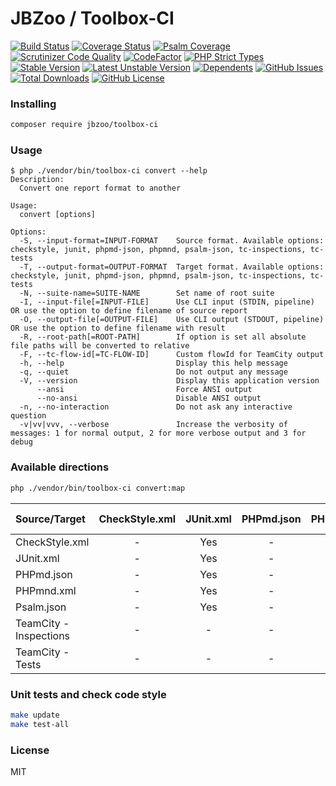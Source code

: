 # JBZoo / Toolbox-CI

[![Build Status](https://travis-ci.org/JBZoo/Toolbox-CI.svg?branch=master)](https://travis-ci.org/JBZoo/Toolbox-CI)    [![Coverage Status](https://coveralls.io/repos/JBZoo/Toolbox-CI/badge.svg)](https://coveralls.io/github/JBZoo/Toolbox-CI)    [![Psalm Coverage](https://shepherd.dev/github/JBZoo/Toolbox-CI/coverage.svg)](https://shepherd.dev/github/JBZoo/Toolbox-CI)    [![Scrutinizer Code Quality](https://scrutinizer-ci.com/g/jbzoo/toolbox-ci/badges/quality-score.png?b=master)](https://scrutinizer-ci.com/g/jbzoo/toolbox-ci/?branch=master)    [![CodeFactor](https://www.codefactor.io/repository/github/jbzoo/toolbox-ci/badge)](https://www.codefactor.io/repository/github/jbzoo/toolbox-ci/issues)    [![PHP Strict Types](https://img.shields.io/badge/strict__types-%3D1-brightgreen)](https://www.php.net/manual/en/language.types.declarations.php#language.types.declarations.strict)    
[![Stable Version](https://poser.pugx.org/jbzoo/toolbox-ci/version)](https://packagist.org/packages/jbzoo/toolbox-ci)    [![Latest Unstable Version](https://poser.pugx.org/jbzoo/toolbox-ci/v/unstable)](https://packagist.org/packages/jbzoo/toolbox-ci)    [![Dependents](https://poser.pugx.org/jbzoo/toolbox-ci/dependents)](https://packagist.org/packages/jbzoo/toolbox-ci/dependents?order_by=downloads)    [![GitHub Issues](https://img.shields.io/github/issues/jbzoo/toolbox-ci)](https://github.com/JBZoo/Toolbox-CI/issues)    [![Total Downloads](https://poser.pugx.org/jbzoo/toolbox-ci/downloads)](https://packagist.org/packages/jbzoo/toolbox-ci/stats)    [![GitHub License](https://img.shields.io/github/license/jbzoo/toolbox-ci)](https://github.com/JBZoo/Toolbox-CI/blob/master/LICENSE)



### Installing

```sh
composer require jbzoo/toolbox-ci
```


### Usage

```
$ php ./vendor/bin/toolbox-ci convert --help
Description:
  Convert one report format to another

Usage:
  convert [options]

Options:
  -S, --input-format=INPUT-FORMAT    Source format. Available options: checkstyle, junit, phpmd-json, phpmnd, psalm-json, tc-inspections, tc-tests
  -T, --output-format=OUTPUT-FORMAT  Target format. Available options: checkstyle, junit, phpmd-json, phpmnd, psalm-json, tc-inspections, tc-tests
  -N, --suite-name=SUITE-NAME        Set name of root suite
  -I, --input-file[=INPUT-FILE]      Use CLI input (STDIN, pipeline) OR use the option to define filename of source report
  -O, --output-file[=OUTPUT-FILE]    Use CLI output (STDOUT, pipeline) OR use the option to define filename with result
  -R, --root-path[=ROOT-PATH]        If option is set all absolute file paths will be converted to relative
  -F, --tc-flow-id[=TC-FLOW-ID]      Custom flowId for TeamCity output
  -h, --help                         Display this help message
  -q, --quiet                        Do not output any message
  -V, --version                      Display this application version
      --ansi                         Force ANSI output
      --no-ansi                      Disable ANSI output
  -n, --no-interaction               Do not ask any interactive question
  -v|vv|vvv, --verbose               Increase the verbosity of messages: 1 for normal output, 2 for more verbose output and 3 for debug

```



### Available directions

```sh
php ./vendor/bin/toolbox-ci convert:map
```

| Source/Target          | CheckStyle.xml | JUnit.xml | PHPmd.json | PHPmnd.xml | Psalm.json | TeamCity - Inspections | TeamCity - Tests |
|:-----------------------|:--------------:|:---------:|:----------:|:----------:|:----------:|:----------------------:|:----------------:|
| CheckStyle.xml         |       -        |    Yes    |     -      |     -      |     -      |          Yes           |       Yes        |
| JUnit.xml              |       -        |    Yes    |     -      |     -      |     -      |          Yes           |       Yes        |
| PHPmd.json             |       -        |    Yes    |     -      |     -      |     -      |          Yes           |       Yes        |
| PHPmnd.xml             |       -        |    Yes    |     -      |     -      |     -      |          Yes           |       Yes        |
| Psalm.json             |       -        |    Yes    |     -      |     -      |     -      |          Yes           |       Yes        |
| TeamCity - Inspections |       -        |     -     |     -      |     -      |     -      |           -            |        -         |
| TeamCity - Tests       |       -        |     -     |     -      |     -      |     -      |           -            |        -         |



### Unit tests and check code style

```sh
make update
make test-all
```


### License

MIT
